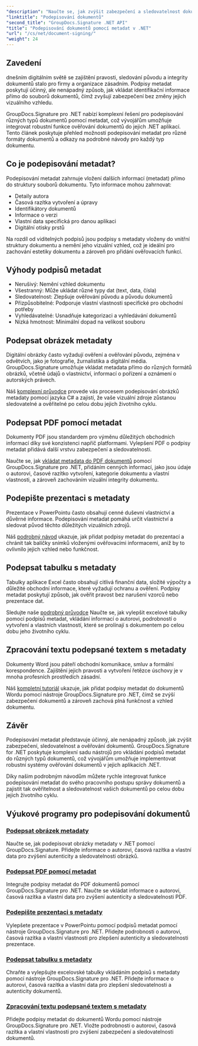 ```yaml
---
"description": "Naučte se, jak zvýšit zabezpečení a sledovatelnost dokumentů vkládáním podpisů metadat do různých formátů souborů pomocí nástroje GroupDocs.Signature pro .NET. Komplexní návody pro soubory PDF, Word, Excel, PowerPoint a obrázky."
"linktitle": "Podepisování dokumentů"
"second_title": "GroupDocs.Signature .NET API"
"title": "Podepisování dokumentů pomocí metadat v .NET"
"url": "/cs/net/document-signing/"
"weight": 24
---
```


## Zavedení

dnešním digitálním světě se zajištění pravosti, sledování původu a integrity dokumentů stalo pro firmy a organizace zásadním. Podpisy metadat poskytují účinný, ale nenápadný způsob, jak vkládat identifikační informace přímo do souborů dokumentů, čímž zvyšují zabezpečení bez změny jejich vizuálního vzhledu.

GroupDocs.Signature pro .NET nabízí komplexní řešení pro podepisování různých typů dokumentů pomocí metadat, což vývojářům umožňuje integrovat robustní funkce ověřování dokumentů do jejich .NET aplikací. Tento článek poskytuje přehled možností podepisování metadat pro různé formáty dokumentů a odkazy na podrobné návody pro každý typ dokumentu.

## Co je podepisování metadat?

Podepisování metadat zahrnuje vložení dalších informací (metadat) přímo do struktury souborů dokumentu. Tyto informace mohou zahrnovat:

- Detaily autora
- Časová razítka vytvoření a úpravy
- Identifikátory dokumentů
- Informace o verzi
- Vlastní data specifická pro danou aplikaci
- Digitální otisky prstů

Na rozdíl od viditelných podpisů jsou podpisy s metadaty vloženy do vnitřní struktury dokumentu a nemění jeho vizuální vzhled, což je ideální pro zachování estetiky dokumentu a zároveň pro přidání ověřovacích funkcí.

## Výhody podpisů metadat

- Nerušivý: Nemění vzhled dokumentu
- Všestranný: Může ukládat různé typy dat (text, data, čísla)
- Sledovatelnost: Zlepšuje ověřování původu a původu dokumentů
- Přizpůsobitelné: Podporuje vlastní vlastnosti specifické pro obchodní potřeby
- Vyhledávatelné: Usnadňuje kategorizaci a vyhledávání dokumentů
- Nízká hmotnost: Minimální dopad na velikost souboru

## Podepsat obrázek metadaty

Digitální obrázky často vyžadují ověření a ověřování původu, zejména v odvětvích, jako je fotografie, žurnalistika a digitální média. GroupDocs.Signature umožňuje vkládat metadata přímo do různých formátů obrázků, včetně údajů o vlastnictví, informací o pořízení a oznámení o autorských právech.

Náš [komplexní průvodce](./sign-image-with-metadata/) provede vás procesem podepisování obrázků metadaty pomocí jazyka C# a zajistí, že vaše vizuální zdroje zůstanou sledovatelné a ověřitelné po celou dobu jejich životního cyklu.

## Podepsat PDF pomocí metadat

Dokumenty PDF jsou standardem pro výměnu důležitých obchodních informací díky své konzistenci napříč platformami. Vylepšení PDF o podpisy metadat přidává další vrstvu zabezpečení a sledovatelnosti.

Naučte se, jak [vkládat metadata do PDF dokumentů](./sign-pdf-with-metadata/) pomocí GroupDocs.Signature pro .NET, přidáním cenných informací, jako jsou údaje o autorovi, časové razítko vytvoření, kategorie dokumentu a vlastní vlastnosti, a zároveň zachováním vizuální integrity dokumentu.

## Podepište prezentaci s metadaty

Prezentace v PowerPointu často obsahují cenné duševní vlastnictví a důvěrné informace. Podepisování metadat pomáhá určit vlastnictví a sledovat původ těchto důležitých vizuálních zdrojů.

Náš [podrobný návod](./sign-presentation-with-metadata/) ukazuje, jak přidat podpisy metadat do prezentací a chránit tak balíčky snímků vloženými ověřovacími informacemi, aniž by to ovlivnilo jejich vzhled nebo funkčnost.

## Podepsat tabulku s metadaty

Tabulky aplikace Excel často obsahují citlivá finanční data, složité výpočty a důležité obchodní informace, které vyžadují ochranu a ověření. Podpisy metadat poskytují způsob, jak ověřit pravost bez narušení vzorců nebo prezentace dat.

Sledujte naše [podrobný průvodce](./sign-spreadsheet-with-metadata/) Naučte se, jak vylepšit excelové tabulky pomocí podpisů metadat, vkládání informací o autorovi, podrobností o vytvoření a vlastních vlastností, které se prolínají s dokumentem po celou dobu jeho životního cyklu.

## Zpracování textu podepsané textem s metadaty

Dokumenty Word jsou páteří obchodní komunikace, smluv a formální korespondence. Zajištění jejich pravosti a vytvoření řetězce úschovy je v mnoha profesních prostředích zásadní.

Náš [kompletní tutoriál](./sign-word-processing-with-metadata/) ukazuje, jak přidat podpisy metadat do dokumentů Wordu pomocí nástroje GroupDocs.Signature pro .NET, čímž se zvýší zabezpečení dokumentů a zároveň zachová plná funkčnost a vzhled dokumentu.

## Závěr

Podepisování metadat představuje účinný, ale nenápadný způsob, jak zvýšit zabezpečení, sledovatelnost a ověřování dokumentů. GroupDocs.Signature for .NET poskytuje komplexní sadu nástrojů pro vkládání podpisů metadat do různých typů dokumentů, což vývojářům umožňuje implementovat robustní systémy ověřování dokumentů v jejich aplikacích .NET.

Díky našim podrobným návodům můžete rychle integrovat funkce podepisování metadat do svého pracovního postupu správy dokumentů a zajistit tak ověřitelnost a sledovatelnost vašich dokumentů po celou dobu jejich životního cyklu.

## Výukové programy pro podepisování dokumentů
### [Podepsat obrázek metadaty](./sign-image-with-metadata/)
Naučte se, jak podepisovat obrázky metadaty v .NET pomocí GroupDocs.Signature. Přidejte informace o autorovi, časová razítka a vlastní data pro zvýšení autenticity a sledovatelnosti obrázků.

### [Podepsat PDF pomocí metadat](./sign-pdf-with-metadata/)
Integrujte podpisy metadat do PDF dokumentů pomocí GroupDocs.Signature pro .NET. Naučte se vkládat informace o autorovi, časová razítka a vlastní data pro zvýšení autenticity a sledovatelnosti PDF.

### [Podepište prezentaci s metadaty](./sign-presentation-with-metadata/)
Vylepšete prezentace v PowerPointu pomocí podpisů metadat pomocí nástroje GroupDocs.Signature pro .NET. Přidejte podrobnosti o autorovi, časová razítka a vlastní vlastnosti pro zlepšení autenticity a sledovatelnosti prezentace.

### [Podepsat tabulku s metadaty](./sign-spreadsheet-with-metadata/)
Chraňte a vylepšujte excelovské tabulky vkládáním podpisů s metadaty pomocí nástroje GroupDocs.Signature pro .NET. Přidejte informace o autorovi, časová razítka a vlastní data pro zlepšení sledovatelnosti a autenticity dokumentů.

### [Zpracování textu podepsané textem s metadaty](./sign-word-processing-with-metadata/)
Přidejte podpisy metadat do dokumentů Wordu pomocí nástroje GroupDocs.Signature pro .NET. Vložte podrobnosti o autorovi, časová razítka a vlastní vlastnosti pro zvýšení zabezpečení a sledovatelnosti dokumentů.